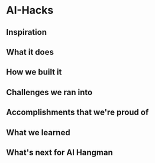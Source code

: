 # AI-Hacks

## Inspiration

## What it does

## How we built it

## Challenges we ran into

## Accomplishments that we're proud of

## What we learned

## What's next for AI Hangman

